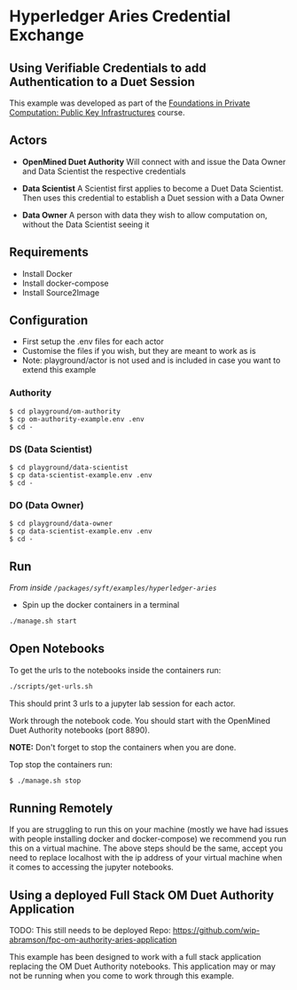# Hyperledger Aries Credential Exchange

## Using Verifiable Credentials to add Authentication to a Duet Session

This example was developed as part of the
[Foundations in Private Computation: Public Key Infrastructures](https://github.com/OpenMined/PyDentity/tree/master/tutorials/5.%20OM%20FoPC%20Course%20-%20Public%20Key%20Infrastructures) course.

## Actors

- **OpenMined Duet Authority**
  Will connect with and issue the Data Owner and Data Scientist the respective credentials

- **Data Scientist**
  A Scientist first applies to become a Duet Data Scientist. Then uses this credential to establish a Duet session with a Data Owner

- **Data Owner**
  A person with data they wish to allow computation on, without the Data Scientist seeing it

## Requirements

- Install Docker
- Install docker-compose
- Install Source2Image

## Configuration

- First setup the .env files for each actor
- Customise the files if you wish, but they are meant to work as is
- Note: playground/actor is not used and is included in case you want to extend this example

### Authority

```
$ cd playground/om-authority
$ cp om-authority-example.env .env
$ cd -
```

### DS (Data Scientist)

```
$ cd playground/data-scientist
$ cp data-scientist-example.env .env
$ cd -
```

### DO (Data Owner)

```
$ cd playground/data-owner
$ cp data-scientist-example.env .env
$ cd -
```

## Run

_From inside `/packages/syft/examples/hyperledger-aries`_

- Spin up the docker containers in a terminal

```bash
./manage.sh start
```

## Open Notebooks

To get the urls to the notebooks inside the containers run:

```bash
./scripts/get-urls.sh
```

This should print 3 urls to a jupyter lab session for each actor.

Work through the notebook code.
You should start with the OpenMined Duet Authority notebooks (port 8890).

**NOTE:** Don't forget to stop the containers when you are done.

Top stop the containers run:

```bash
$ ./manage.sh stop
```

## Running Remotely

If you are struggling to run this on your machine (mostly we have had issues with people
installing docker and docker-compose) we recommend you run this on a virtual machine.
The above steps should be the same, accept you need to replace localhost with the ip
address of your virtual machine when it comes to accessing the jupyter notebooks.

## Using a deployed Full Stack OM Duet Authority Application

TODO: This still needs to be deployed
Repo: https://github.com/wip-abramson/fpc-om-authority-aries-application

This example has been designed to work with a full stack application replacing the
OM Duet Authority notebooks. This application may or may not be running when you come
to work through this example.
